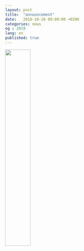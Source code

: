 ```yaml
---
layout: post
title:  "announcement"
date:   2018-10-18 00:00:00 +0200
categories: news
og : 2019
lang: en
published: true
---
```



<img src="{{ site.baseurl }}/images/logo_opengeneva_title_baseline_{{ page.lang }}.png" width="40%" alt="" class="imgspace" />
